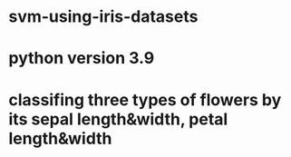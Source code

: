 # svm-using-iris-datasets
# python version 3.9
# classifing three types of flowers by its sepal length&width, petal length&width
